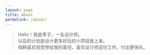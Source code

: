 ```yaml
---
layout: page
title: About
permalink: /about/
---
```


> Hello！我是枣子，一名设计师。  
> 以后的计划是设计更多好玩的小项目放上来。   
> 纯粹喜欢视觉带给我的喜悦，喜欢设计师这份工作，付出更快乐。




[3]:	https://www.behance.net/cherrycaow6e69 "behance"
[4]:	https://dosthcool.github.io/cho-moon.html
[5]:	https://dosthcool.github.io
[6]:	https://dosthcool.github.io/questions.html